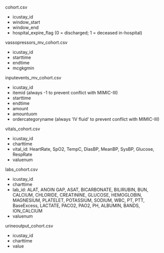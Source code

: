 
cohort.csv
- icustay_id
- window_start
- window_end
- hospital_expire_flag (0 = discharged; 1 = deceased in-hospital)

vassopressors_mv_cohort.csv
- icustay_id
- starttime
- endtime
- mcgkgmin

inputevents_mv_cohort.csv
- icustay_id
- itemid (always -1 to prevent conflict with MIMIC-III)
- starttime
- endtime
- amount
- amountuom
- ordercategoryname (always 'IV fluid' to prevent conflict with MIMIC-III)

vitals_cohort.csv
- icustay_id
- charttime
- vital_id: HeartRate, SpO2, TempC, DiasBP, MeanBP, SysBP, Glucose, RespRate
- valuenum

labs_cohort.csv
- icustay_id
- charttime
- lab_id: ALAT, ANOIN GAP, ASAT, BICARBONATE, BILIRUBIN, BUN, CALCIUM, CHLORIDE, CREATININE, GLUCOSE, HEMOGLOBIN, MAGNESIUM, PLATELET, POTASSIUM, SODIUM, WBC, PT, PTT, BaseExcess, LACTATE, PACO2, PAO2, PH, ALBUMIN, BANDS, ION_CALCIUM	
- valuenum

urineoutput_cohort.csv
- icustay_id
- charttime
- value
